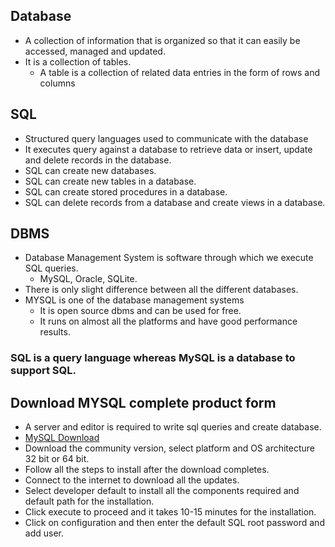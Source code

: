 ## Database
- A collection of information that is organized so that it can easily be accessed, managed and updated.
- It is a collection of tables.
  - A table is a collection of related data entries in the form of rows and columns

## SQL 
- Structured query languages used to communicate with the database
- It executes query against a database to retrieve data or insert, update and delete records in the database.
- SQL can create new databases.
- SQL can create new tables in a database.
- SQL can create stored procedures in a database.
- SQL can delete records from a database and create views in a database.

## DBMS
- Database Management System is software through which we execute SQL queries.
  - MySQL, Oracle, SQLite.
- There is only slight difference between all the different databases.
- MYSQL is one of the database management systems
  - It is open source dbms and can be used for free.
  - It runs on almost all the platforms and have good performance results.

### SQL is a query language whereas MySQL is a database to support SQL.

## Download MYSQL complete product form
- A server and editor is required to write sql queries and create database.
- [MySQL Download](https://dev.mysql.com/downloads/windows/installer)
- Download the community version, select platform and OS architecture 32 bit or 64 bit.
- Follow all the steps to install after the download completes.
- Connect to the internet to download all the updates.
- Select developer default to install all the components required and default path for the installation.
- Click execute to proceed and it takes 10-15 minutes for the installation.
- Click on configuration and then enter the default SQL root password and add user.
  

